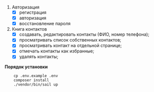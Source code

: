 1. Авторизация
    - [x] регистрация
    - [x] авторизация
    - [x] восстановление пароля
    
2. Книга контактов
    - [x] создавать, редактировать контакты (ФИО, номер телефона);
    - [x] просматривать список собственных контактов;
    - [x] просматривать контакт на отдельной странице;
    - [x] отмечать контакты как избранные;
    - [x] удалять контакты; 
 
**Порядок установки**
```
    cp .env.example .env
    composer install
    ./vendor/bin/sail up
    
```
